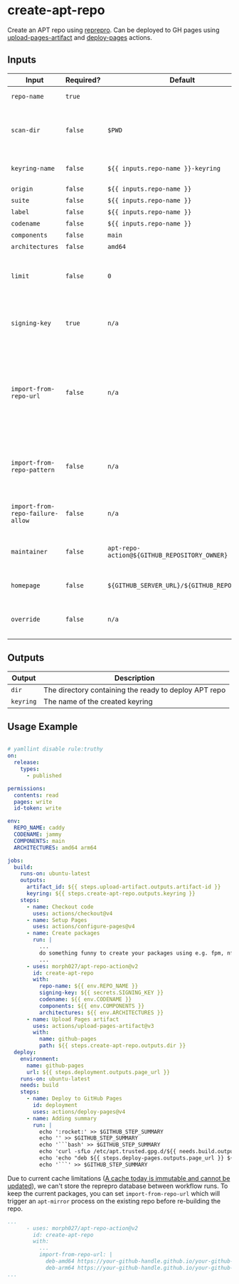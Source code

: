 # create-apt-repo

Create an APT repo using [reprepro](https://manpages.debian.org/bookworm/reprepro/reprepro.1.en.html).
Can be deployed to GH pages using [upload-pages-artifact](https://github.com/actions/upload-pages-artifact) and [deploy-pages](https://github.com/actions/deploy-pages) actions.

## Inputs

| Input | Required? | Default | Description |
| ----- | --------- | ------- | ----------- |
| `repo-name` | `true` | | Repository name |
| `scan-dir` | `false` | `$PWD` | Scan this directory for packages to include in the repo. |
| `keyring-name` | `false` | `${{ inputs.repo-name }}-keyring` | Keyring package name |
| `origin` | `false` | `${{ inputs.repo-name }}` | [Origin](https://wiki.debian.org/DebianRepository/Format#Origin) |
| `suite` | `false` | `${{ inputs.repo-name }}` | [Suite](https://wiki.debian.org/DebianRepository/Format#Suite) |
| `label` | `false` | `${{ inputs.repo-name }}` | [Label](https://wiki.debian.org/DebianRepository/Format#Label) |
| `codename` | `false` | `${{ inputs.repo-name }}` | [Codename](https://wiki.debian.org/DebianRepository/Format#Codename) |
| `components` | `false` | `main` | [Components](https://wiki.debian.org/DebianRepository/Format#Components) |
| `architectures` | `false` | `amd64` | [Architectures](https://wiki.debian.org/DebianRepository/Format#Architectures) |
| `limit` | `false` | `0` | How many package versions to keep (0 = unlimited). |
| `signing-key` | `true` | `n/a` | Private gpg key for signing. Please use secrets! |
| `import-from-repo-url` | `false` | `n/a` | Import existing packages from this repo url. Workaround for immutable GH actions cache. |
| `import-from-repo-pattern` | `false` | `n/a` | Pattern to apply to imported packages, e.g. filter for `*arm64*.deb`. |
| `import-from-repo-failure-allow` | `false` | `n/a` | Do not fail on import errors (e.g. first run). |
| `maintainer` | `false` | `apt-repo-action@${GITHUB_REPOSITORY_OWNER}` | Package maintainer for keyring package. |
| `homepage` | `false` | `${GITHUB_SERVER_URL}/${GITHUB_REPOSITORY}` | Homepage for keyring package. |
| `override` | `false` | `n/a` | Optional override file (see [man page](https://manpages.debian.org/unstable/reprepro/reprepro.1.en.html#OVERRIDE_FILES)) |

## Outputs

| Output | Description |
| ------ | ----------- |
| `dir` | The directory containing the ready to deploy APT repo |
| `keyring` | The name of the created keyring |

## Usage Example

```yaml

# yamllint disable rule:truthy
on:
  release:
    types:
      - published

permissions:
  contents: read
  pages: write
  id-token: write

env:
  REPO_NAME: caddy
  CODENAME: jammy
  COMPONENTS: main
  ARCHITECTURES: amd64 arm64

jobs:
  build:
    runs-on: ubuntu-latest
    outputs:
      artifact_id: ${{ steps.upload-artifact.outputs.artifact-id }}
      keyring: ${{ steps.create-apt-repo.outputs.keyring }}
    steps:
      - name: Checkout code
        uses: actions/checkout@v4
      - name: Setup Pages
        uses: actions/configure-pages@v4
      - name: Create packages
        run: |
          ...
          do something funny to create your packages using e.g. fpm, nfpm, ....
          ...
      - uses: morph027/apt-repo-action@v2
        id: create-apt-repo
        with:
          repo-name: ${{ env.REPO_NAME }}
          signing-key: ${{ secrets.SIGNING_KEY }}
          codename: ${{ env.CODENAME }}
          components: ${{ env.COMPONENTS }}
          architectures: ${{ env.ARCHITECTURES }}
      - name: Upload Pages artifact
        uses: actions/upload-pages-artifact@v3
        with:
          name: github-pages
          path: ${{ steps.create-apt-repo.outputs.dir }}
  deploy:
    environment:
      name: github-pages
      url: ${{ steps.deployment.outputs.page_url }}
    runs-on: ubuntu-latest
    needs: build
    steps:
      - name: Deploy to GitHub Pages
        id: deployment
        uses: actions/deploy-pages@v4
      - name: Adding summary
        run: |
          echo ':rocket:' >> $GITHUB_STEP_SUMMARY
          echo '' >> $GITHUB_STEP_SUMMARY
          echo '```bash' >> $GITHUB_STEP_SUMMARY
          echo 'curl -sfLo /etc/apt.trusted.gpg.d/${{ needs.build.outputs.keyring }}.asc ${{ steps.deploy-pages.outputs.page_url }}gpg.key' >> $GITHUB_STEP_SUMMARY
          echo 'echo "deb ${{ steps.deploy-pages.outputs.page_url }} ${{ env.CODENAME }} ${{ env.COMPONENTS }}" >/etc/apt/sources.list.d/${{ env.REPO_NAME }}.list' >> $GITHUB_STEP_SUMMARY
          echo '```' >> $GITHUB_STEP_SUMMARY
```

Due to current cache limitations ([A cache today is immutable and cannot be updated](https://github.com/actions/cache/blob/main/tips-and-workarounds.md#update-a-cache)), we can't store the
reprepro database between workflow runs. To keep the current packages, you can set `import-from-repo-url` which will trigger an `apt-mirror` process on the existing repo before re-building the repo.

```yaml
...
      - uses: morph027/apt-repo-action@v2
        id: create-apt-repo
        with:
          ...
          import-from-repo-url: |
            deb-amd64 https://your-github-handle.github.io/your-github-repo-name/ jammy main
            deb-arm64 https://your-github-handle.github.io/your-github-repo-name/ jammy main
...
```
